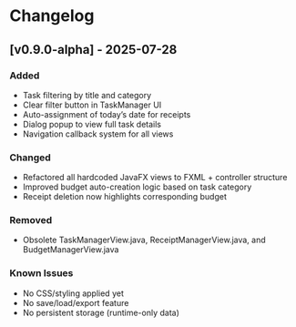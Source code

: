 # Changelog

## [v0.9.0-alpha] - 2025-07-28

### Added
- Task filtering by title and category
- Clear filter button in TaskManager UI
- Auto-assignment of today’s date for receipts
- Dialog popup to view full task details
- Navigation callback system for all views

### Changed
- Refactored all hardcoded JavaFX views to FXML + controller structure
- Improved budget auto-creation logic based on task category
- Receipt deletion now highlights corresponding budget

### Removed
- Obsolete TaskManagerView.java, ReceiptManagerView.java, and BudgetManagerView.java

### Known Issues
- No CSS/styling applied yet
- No save/load/export feature
- No persistent storage (runtime-only data)

